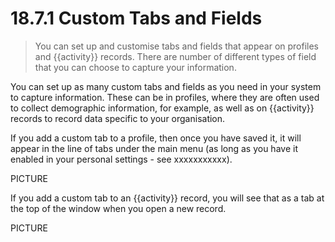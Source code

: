 # 18.7.1 Custom Tabs and Fields

> You can set up and customise tabs and fields that appear on profiles and {{activity}} records. There are number of different types of field that you can choose to capture your information. 

You can set up as many custom tabs and fields as you need in your system to capture information. These can be in profiles, where they are often used to collect demographic information, for example, as well as on {{activity}} records to record data specific to your organisation. 

If you add a custom tab to a profile, then once you have saved it, it will appear in the line of tabs under the main menu (as long as you have it enabled in your personal settings - see xxxxxxxxxxx).

PICTURE


If you add a custom tab to an {{activity}} record, you will see that as a tab at the top of the window when you open a new record.

PICTURE



